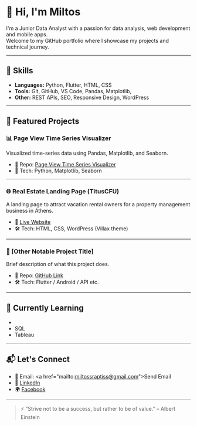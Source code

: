 # 👋 Hi, I'm Miltos

I'm a Junior Data Analyst with a passion for data analysis, web development and mobile apps.  
Welcome to my GitHub portfolio where I showcase my projects and technical journey.

---

## 🔧 Skills

- **Languages:** Python, Flutter, HTML, CSS
- **Tools:** Git, GitHub, VS Code, Pandas, Matplotlib, 
- **Other:** REST APIs, SEO, Responsive Design, WordPress

---

## 📁 Featured Projects

### 📊 Page View Time Series Visualizer
Visualized time-series data using Pandas, Matplotlib, and Seaborn.

- 📁 Repo: [Page View Time Series Visualizer](https://github.com/yourusername/boilerplate-page-view-time-series-visualizer)
- 🔧 Tech: Python, Matplotlib, Seaborn

---

### 🌐 Real Estate Landing Page (TitusCFU)
A landing page to attract vacation rental owners for a property management business in Athens.

- 🔗 [Live Website](https://tituscfu.com/)
- 🛠 Tech: HTML, CSS, WordPress (Villax theme)

---

### 📱 [Other Notable Project Title]
Brief description of what this project does.

- 📁 Repo: [GitHub Link](https://github.com/yourusername/project-name)
- 🛠 Tech: Flutter / Android / API etc.

---

## 🧠 Currently Learning

- 
- SQL
- Tableau

---

## 📬 Let's Connect

- 📧 Email: <a href="mailto:<a href="mailto:email@example.com">miltossraptiss@gmail.com</a>">Send Email</a>
- 💼 [LinkedIn](https://www.linkedin.com/in/miltiadis-raptis-a971bb239/)
- 🌍 [Facebook](https://www.facebook.com/miltos.raptis.9/)

---

> ⚡ “Strive not to be a success, but rather to be of value.” – Albert Einstein
